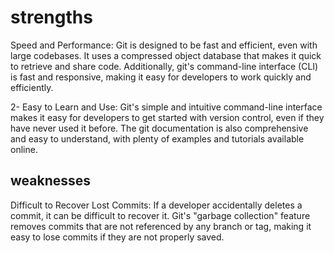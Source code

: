 # strengths   
Speed and Performance: Git is designed to be fast and efficient, even with large codebases. It uses a compressed object database that makes it quick to retrieve and share code. Additionally, git's command-line interface (CLI) is fast and responsive, making it easy for developers to work quickly and efficiently.


2- Easy to Learn and Use: Git's simple and intuitive command-line interface makes it easy for developers to get started with version control, even if they have never used it before. The git documentation is also comprehensive and easy to understand, with plenty of examples and tutorials available online.
## weaknesses
Difficult to Recover Lost Commits: If a developer accidentally deletes a commit, it can be difficult to recover it. Git's "garbage collection" feature removes commits that are not referenced by any branch or tag, making it easy to lose commits if they are not properly saved.



